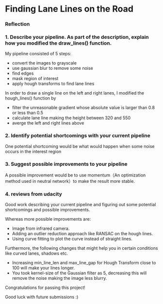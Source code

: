 # **Finding Lane Lines on the Road** 


### Reflection

### 1. Describe your pipeline. As part of the description, explain how you modified the draw_lines() function.

My pipeline consisted of 5 steps:

+ convert the images to grayscale
+ use gaussian blur to remove some noise
+ find edges
+ mask region of interest
+ apply hough transforms to find lane lines

In order to draw a single line on the left and right lanes, I modified the hough_lines() function by 

+ filter the unreasonable gradient whose absolute value is larger than 0.8 or less than 0.5
+ calculate lane line making the height between 320 and 550
+ averge the left and right lines above 



### 2. Identify potential shortcomings with your current pipeline


One potential shortcoming would be what would happen when some noise occurs in the interest region 


### 3. Suggest possible improvements to your pipeline

A possible improvement would be to use momentum（An optimization method used in neutral network）to make the result more stable.

### 4. reviews from udacity

Good work describing your current pipeline and figuring out some potential shortcomings and possible improvements.

Whereas more possible improvements are:

+ Image from infrared camera.
+ Adding an outlier reduction approach like RANSAC on the hough lines.
+ Using curve fitting to plot the curve instead of straight lines.

Furthermore, the following changes that might help you in certain conditions like curved lanes, shadows etc.

+ Increasing min_line_len and max_line_gap for Hough Transform close to 100 will make your lines longer.
+ You took kernel-size of the Gaussian filter as 5, decreasing this will remove the noise making the image less blurry.

Congratulations for passing this project!

Good luck with future submissions :)


